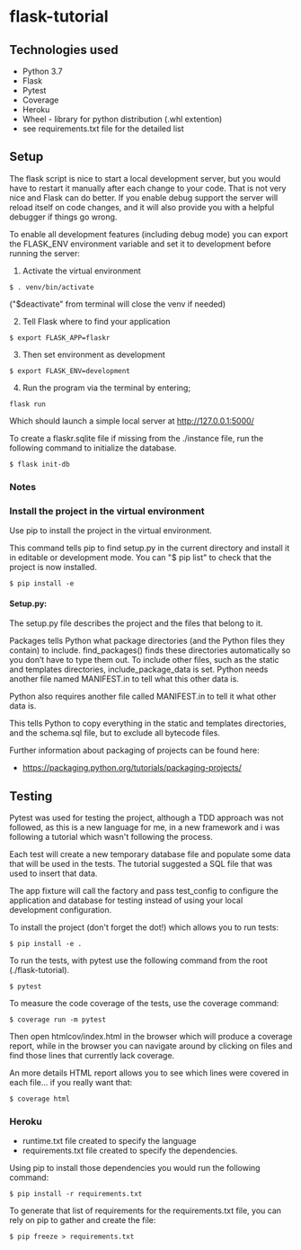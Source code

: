 # flask-tutorial

## Technologies used

* Python 3.7
* Flask
* Pytest
* Coverage
* Heroku
* Wheel - library for python distribution (.whl extention)
* see requirements.txt file for the detailed list

## Setup

The flask script is nice to start a local development server, but you would have to restart it manually after each change to your code. That is not very nice and Flask can do better. If you enable debug support the server will reload itself on code changes, and it will also provide you with a helpful debugger if things go wrong.

To enable all development features (including debug mode) you can export the FLASK_ENV environment variable and set it to development before running the server:

1. Activate the virtual environment

```
$ . venv/bin/activate
```
("$deactivate" from terminal will close the venv if needed)

2. Tell Flask where to find your application

```
$ export FLASK_APP=flaskr
```

3. Then set environment as development

```
$ export FLASK_ENV=development
```

4. Run the program via the terminal by entering;

```
flask run
```

Which should launch a simple local server at http://127.0.0.1:5000/

To create a flaskr.sqlite file if missing from the ./instance file, run the
following command to initialize the database.

```
$ flask init-db
```

### Notes

### Install the project in the virtual environment

Use pip to install the project in the virtual environment.

This command tells pip to find setup.py in the current directory and install it in editable or development mode. You can "$ pip list" to check that the project is now installed. 
```
$ pip install -e
```

#### Setup.py: 
The setup.py file describes the project and the files that belong to it.

Packages tells Python what package directories (and the Python files they contain) to include. find_packages() finds these directories automatically so you don’t have to type them out. To include other files, such as the static and templates directories, include_package_data is set. Python needs another file named MANIFEST.in to tell what this other data is.

Python also requires another file called MANIFEST.in to tell it what other data is. 

This tells Python to copy everything in the static and templates directories, and the schema.sql file, but to exclude all bytecode files.

Further information about packaging of projects can be found here: 
* https://packaging.python.org/tutorials/packaging-projects/

## Testing

Pytest was used for testing the project, although a TDD approach was not followed, as this is a new language for me, in a new framework and i was following a tutorial which wasn't following the process.

Each test will create a new temporary database file and populate some data that will be used
in the tests. The tutorial suggested a SQL file that was used to insert that data.

The app fixture will call the factory and pass test_config to configure the application and database for testing instead of using your local development configuration.

To install the project (don't forget the dot!) which allows you to run tests:
```
$ pip install -e .
```

To run the tests, with pytest use the following command from the root (./flask-tutorial).
```
$ pytest
```
To measure the code coverage of the tests, use the coverage command:
```
$ coverage run -m pytest
```
Then open htmlcov/index.html in the browser which will produce a coverage report, while in the browser you can navigate around by clicking on files and find those lines that currently lack coverage.

An more details HTML report allows you to see which lines were covered in each file... if you really want that:
```
$ coverage html
```

### Heroku

* runtime.txt file created to specify the language
* requirements.txt file created to specify the dependencies.

Using pip to install those dependencies you would run the following command:
```
$ pip install -r requirements.txt
```

To generate that list of requirements for the requirements.txt file, you can rely on pip to gather and create the file:
```
$ pip freeze > requirements.txt
```
